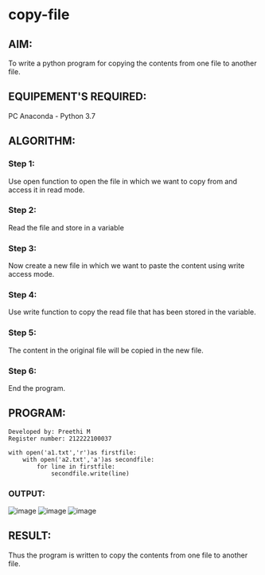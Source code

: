 # copy-file
## AIM:
To write a python program for copying the contents from one file to another file.
## EQUIPEMENT'S REQUIRED: 
PC
Anaconda - Python 3.7
## ALGORITHM: 
### Step 1:
Use open function to open the file in which we want to copy from and access it in read mode.
### Step 2: 
Read the file and store in a variable
### Step 3: 
Now create a new file in which we want to paste the content using write access mode.
### Step 4:  
Use write function to copy the read file that has been stored in the variable.
### Step 5: 
The content in the original file will be copied in the new file.
### Step 6: 
End the program.
## PROGRAM:
```
Developed by: Preethi M
Register number: 212222100037

with open('a1.txt','r')as firstfile:
    with open('a2.txt','a')as secondfile:
        for line in firstfile:
            secondfile.write(line)
```
### OUTPUT:

![image](https://github.com/GitPreethiHub/copy-file/assets/119475585/eccf36a9-b236-4487-9baf-a47e9e228138)
![image](https://github.com/GitPreethiHub/copy-file/assets/119475585/dab20145-6757-40d7-bdd7-bf522f009907)
![image](https://github.com/GitPreethiHub/copy-file/assets/119475585/05d7310a-42ef-49f8-9a85-76039c695310)


## RESULT:
Thus the program is written to copy the contents from one file to another file.
